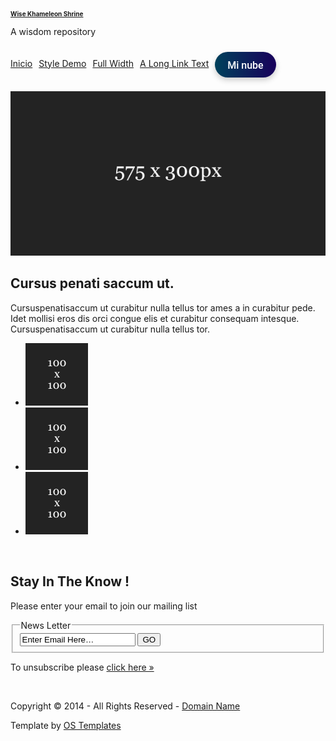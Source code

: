 <!DOCTYPE html PUBLIC "-//W3C//DTD XHTML 1.0 Transitional//EN" "http://www.w3.org/TR/xhtml1/DTD/xhtml1-transitional.dtd">
<!--
Template Name: Darkness
Author: <a href="http://www.os-templates.com/">OS Templates</a>
Author URI: http://www.os-templates.com/
Licence: Free to use under our free template licence terms
Licence URI: http://www.os-templates.com/template-terms
-->

<html xmlns="http://www.w3.org/1999/xhtml">
<head>
  <meta http-equiv="Content-Type" content="text/html; charset=iso-8859-1" />
  <title>Wise Khameleon</title>

  <!-- Fuentes -->
  <link href="https://fonts.googleapis.com/css2?family=Roboto :wght@400;500;700&display=swap" rel="stylesheet">

  <!-- Iconos Font Awesome -->
  <link rel="stylesheet" href="https://cdnjs.cloudflare.com/ajax/libs/font-awesome/6.5.0/css/all.min.css ">

  <!-- Estilos del template -->
  <link rel="stylesheet" href="layout/styles/layout.css" type="text/css" />

  <!-- Estilo del botón personalizado -->
  <style>
    /* Estilo del botón */
    #btn-subida {
      font-family: 'Roboto', sans-serif;
      font-weight: 500;
      font-size: 16px;
      color: #fff;
      text-decoration: none;
      padding: 10px 20px;
      border-radius: 30px;
      background: linear-gradient(to right, #00415b, #18005b);
      display: inline-flex;
      align-items: center;
      gap: 8px;
      margin-top: 5px; /* Ajusta el margen superior */
      transition: all 0.5s ease;
      box-shadow: 0 4px 10px rgba(0, 0, 0, 0.2);
      position: relative;
      overflow: visible; /* Evita que el botón se corte */
      white-space: nowrap; /* Evita que el texto se rompa */
      /* overflow: hidden; */
    }

    #btn-subida::before {
      content: '';
      position: absolute;
      top: -50%;
      left: -50%;
      width: 200%;
      height: 200%;
      background: radial-gradient(circle, rgba(255,255,255,0.5) 0%, rgba(255,255,255,0) 80%);
      transform: rotate(25deg);
      opacity: 0;
      transition: opacity 0.5s ease;
      pointer-events: none;
    }

    #btn-subida:hover::before {
      opacity: 1;
    }

    #btn-subida:hover {
      background: linear-gradient(to right, #00575b, #3a00ff);
      transform: scale(0.95);
    }

    #btn-subida:active {
      transform: scale(0.9);
    }

    #btn-subida i.fas.fa-cloud {
      font-size: 18px;
    }

    /* Reducir tamaño del logo */
    #logo h1 {
      font-size: 10px;
    }
    #logo p {
      font-size: 14px;
    }

    /* Topnav start */
     #topnav ul {
    display: flex;
    align-items: center;
    list-style: none;
    padding: 0;
    margin: 0;
    gap: 10px;
  }

  #topnav li {
    display: block;
    line-height: normal;
    padding: 5px 0;
  }

  #topnav a {
    display: inline-block;
    text-align: center;
  }
    /* Topnav end */
  </style>
</head>

<body id="top">
  <script>
    window.onload = async () => {
      try {
        const res = await fetch("https://whitekhameleon.ddns.net/ngrok-url ");
        const data = await res.json();
        const ngrokURL = data.url;
        // Actualiza el botón de subida
        const subirBtn = document.getElementById("btn-subida");
        if (subirBtn) {
          subirBtn.href = `${ngrokURL}/subida`;
          subirBtn.innerHTML = '<i class="fas fa-cloud"></i> Subir archivo (ngrok)';
        }
      } catch (err) {
        console.error("No se pudo obtener la URL ngrok:", err);
      }
    };
  </script>

  <div class="wrapper">
    <div id="header">
      <div id="logo">
        <h1><a href="https://wisekhameleon.github.io">Wise Khameleon Shrine</a></h1>
        <p>A wisdom repository</p>
      </div>
      <div id="topnav">
        <ul>
          <li class="active"><a href="https://wisekhameleon.github.io/ ">Inicio</a></li>
          <li><a href="pages/style-demo.html">Style Demo</a></li>
          <li><a href="pages/full-width.html">Full Width</a></li>
          <li class="last"><a href="#">A Long Link Text</a></li>
          <li><a id="btn-subida" href="#"><i class="fas fa-cloud"></i>Mi nube<i class="fa-solid fa-house-tsunami"></i></a></li>
        </ul>
      </div>
      <br class="clear" />
    </div>
  </div>

  <!-- Contenido adicional como imágenes, noticias, etc. -->
  <div class="wrapper">
    <div id="latest">
      <div class="fl_left"><a href="#"><img src="images/demo/575x300.gif" alt="" /></a></div>
      <div class="fl_right">
        <h2>Cursus penati saccum ut.</h2>
        <p>Cursuspenatisaccum ut curabitur nulla tellus tor ames a in curabitur pede. Idet mollisi eros dis orci congue elis et curabitur consequam intesque. Cursuspenatisaccum ut curabitur nulla tellus tor.</p>
        <ul>
          <li><a href="#"><img src="images/demo/100x100.gif" alt="" /></a></li>
          <li><a href="#"><img src="images/demo/100x100.gif" alt="" /></a></li>
          <li class="last"><a href="#"><img src="images/demo/100x100.gif" alt="" /></a></li>
        </ul>
      </div>
      <br class="clear" />
    </div>
  </div>

  <!-- Más contenido... -->
  <!-- Aquí puedes incluir más bloques como "intro", "container", etc., según sea necesario -->

  <div class="wrapper">
    <div id="footer">
      <div id="newsletter">
        <h2>Stay In The Know !</h2>
        <p>Please enter your email to join our mailing list</p>
        <form action="#" method="post">
          <fieldset>
            <legend>News Letter</legend>
            <input type="text" value="Enter Email Here&hellip;" onfocus="this.value=(this.value=='Enter Email Here&hellip;')? '' : this.value ;" />
            <input type="submit" name="news_go" id="news_go" value="GO" />
          </fieldset>
        </form>
        <p>To unsubscribe please <a href="#">click here &raquo;</a></p>
      </div>
      <br class="clear" />
    </div>
  </div>

  <div class="wrapper">
    <div id="copyright">
      <p class="fl_left">Copyright &copy; 2014 - All Rights Reserved - <a href="#">Domain Name</a></p>
      <p class="fl_right">Template by <a target="_blank" href="http://www.os-templates.com/" title="Free Website Templates">OS Templates</a></p>
      <br class="clear" />
    </div>
  </div>
</body>
</html>
